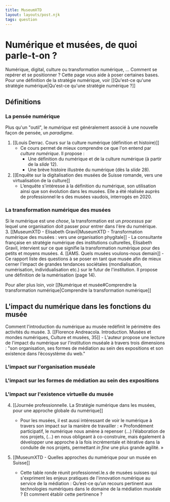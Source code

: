 ```yaml
---
title: MuseumXTD
layout: layouts/post.njk
tags: question
---
```

# Numérique et musées, de quoi parle-t-on ?
Numérique, digital, culture ou transformation numérique, ... Comment se repérer et se positionner ? Cette page vous aide à poser certaines bases.
Pour une définition de la stratégie numérique, voir [[Qu'est-ce qu'une stratégie numérique|Qu'est-ce qu'une stratégie numérique ?]]

## Définitions
### La pensée numérique
Plus qu'un "outil", le *numérique* est généralement associé à une nouvelle façon de pensée, un *paradigme*. 
1. [[Louis Derrac. Cours sur la culture numérique (définition et histoire)]]
	- Ce cours permet de mieux comprendre ce que l'on entend par _culture numérique_. Il propose :
		- Une définition du numérique et de la culture numérique (à partir de la _slide_ 12).
		- Une brève histoire illustrée du numérique (dès la _slide_ 28).
2. [[Enquête sur la digitalisation des musées de Suisse romande, vers une virtualisation de la culture]] 
	- L’enquête s'intéresse à la définition du numérique, son utilisation ainsi que son évolution dans les musées. Elle a été réalisée auprès de professionnel·le·s des musées vaudois, interrogés en 2020. 

### La transformation numérique des musées
Si le numérique est une *chose*, la transformation est un *processus* par lequel une organisation doit passer pour entrer dans l'ère du numérique.  
3. [[MuseumXTD - Elisabeth Gravil|MuseumXTD - Transformation numérique des musées : vers une organisation phygitale]]
	- La consultante française en stratégie numérique des institutions culturelles, Elisabeth Gravil, intervient sur ce que signifie la transformation numérique pour des petits et moyens musées. 
4. [[AMS. Quels musées voulons-nous demain]] 
	- Ce rapport liste des questions à se poser en tant que musée afin de mieux cerner l'impact de grandes tendances sociétales (mondialisation, numérisation, individualisation etc.) sur le futur de l'institution. Il propose une définition de la numérisation (page 14). 

Pour aller plus loin, voir [[Numérique et musée#Comprendre la transformation numérique|Comprendre la transformation numérique]]

## L'impact du numérique dans les fonctions du musée
Comment l'introduction du numérique au musée redéfinit le périmètre des activités du musée. 
3. [[Florence Andreacola. Introduction. Musées et mondes numériques, Culture et musées, 35]]
	- L'auteur propose une lecture de l'impact du numérique sur l'institution muséale à travers trois dimensions : "son organisation, ses formes de médiation au sein des expositions et son existence dans l’écosystème du web." 

### L'impact sur l'organisation muséale

### L'impact sur les formes de médiation au sein des expositions 

### L'impact sur l'existence virtuelle du musée 
4. [[Journée professionnelle. La Stratégie numérique dans les musées, pour une approche globale du numérique]]
	- Pour les musées, il est aussi intéressant de voir le numérique à travers son impact sur la manière de travailler : « Profondément participatif, le numérique nous amène à repenser (…) l’élaboration de nos projets, (…) en nous obligeant à co-construire, mais également à développer une approche à la fois incrémentale et itérative dans la conduite de nos projets, permettant _in fine_ une plus grande agilité. »

5. [[MuseumXTD - Quelles approches du numérique pour un musée en Suisse]]
	- Cette table ronde réunit professionnel.le.s de musées suisses qui s'expriment les enjeux pratiques de l'innovation numérique au service de la médiation : Qu’est-ce qu’un recours pertinent aux technologies numériques dans le domaine de la médiation muséale ? Et comment établir cette pertinence ?


